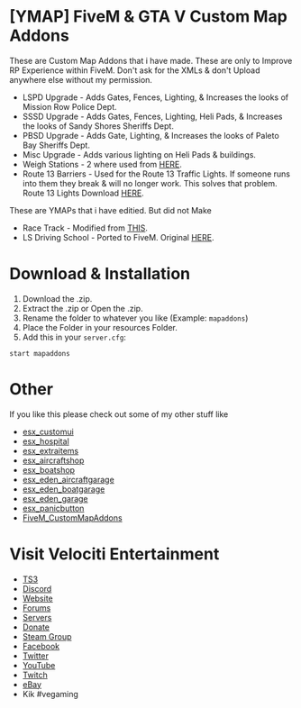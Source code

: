 # [YMAP] FiveM & GTA V Custom Map Addons
These are Custom Map Addons that i have made. These are only to Improve RP Experience within FiveM. Don't ask for the XMLs & don't Upload anywhere else without my permission.
* LSPD Upgrade - Adds Gates, Fences, Lighting, & Increases the looks of Mission Row Police Dept.
* SSSD Upgrade - Adds Gates, Fences, Lighting, Heli Pads, & Increases the looks of Sandy Shores Sheriffs Dept.
* PBSD Upgrade - Adds Gate, Lighting, & Increases the looks of Paleto Bay Sheriffs Dept.
* Misc Upgrade - Adds various lighting on Heli Pads & buildings.
* Weigh Stations - 2 where used from [HERE](https://www.gta5-mods.com/maps/weigh-station-officerdeyoung).
* Route 13 Barriers - Used for the Route 13 Traffic Lights. If someone runs into them they break & will no longer work. This solves that problem. Route 13 Lights Download [HERE](https://forum.fivem.net/t/release-faxes-map-collection-ymap-update-31-jan/73469).

These are YMAPs that i have editied. But did not Make
* Race Track - Modified from [THIS](https://www.gta5-mods.com/maps/casino-racetrack-map-editor).
* LS Driving School - Ported to FiveM. Original [HERE](https://www.gta5-mods.com/maps/driving-school-v).

# Download & Installation
1) Download the .zip.
2) Extract the .zip or Open the .zip.
3) Rename the folder to whatever you like (Example: `mapaddons`)
4) Place the Folder in your resources Folder.
5) Add this in your `server.cfg`:

```
start mapaddons
```

# Other
If you like this please check out some of my other stuff like
* [esx_customui](https://github.com/HumanTree92/esx_customui)
* [esx_hospital](https://github.com/HumanTree92/esx_hospital)
* [esx_extraitems](https://github.com/HumanTree92/esx_extraitems)
* [esx_aircraftshop](https://github.com/HumanTree92/esx_aircraftshop)
* [esx_boatshop](https://github.com/HumanTree92/esx_boatshop)
* [esx_eden_aircraftgarage](https://github.com/HumanTree92/esx_eden_aircraftgarage)
* [esx_eden_boatgarage](https://github.com/HumanTree92/esx_eden_boatgarage)
* [esx_eden_garage](https://github.com/HumanTree92/esx_eden_garage)
* [esx_panicbutton](https://github.com/HumanTree92/esx_panicbutton)
* [FiveM_CustomMapAddons](https://github.com/HumanTree92/FiveM_CustomMapAddons)

# Visit Velociti Entertainment
* [TS3](http://www.velocitientertainment.com/ts3/)
* [Discord](https://discord.gg/azEY2kU)
* [Website](www.velocitientertainment.com/)
* [Forums](www.velocitientertainment.com/forum)
* [Servers](www.velocitientertainment.com/servers/)
* [Donate](http://www.velocitientertainment.com/donations/)
* [Steam Group](http://steamcommunity.com/groups/velocitientertainment)
* [Facebook](www.facebook.com/VelocitiEntertainment)
* [Twitter](www.twitter.com/VelocitiEnt)
* [YouTube](www.youtube.com/user/HumanTree92)
* [Twitch](www.twitch.tv/humantree92)
* [eBay](www.ebay.com/usr/humantree92)
* Kik #vegaming
